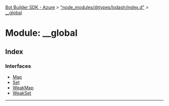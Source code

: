 [Bot Builder SDK - Azure](../README.md) > ["node_modules/@types/lodash/index.d"](../modules/_node_modules__types_lodash_index_d_.md) > [__global](../modules/_node_modules__types_lodash_index_d_.__global.md)



# Module: __global

## Index

### Interfaces

* [Map](../interfaces/_node_modules__types_lodash_index_d_.__global.map.md)
* [Set](../interfaces/_node_modules__types_lodash_index_d_.__global.set.md)
* [WeakMap](../interfaces/_node_modules__types_lodash_index_d_.__global.weakmap.md)
* [WeakSet](../interfaces/_node_modules__types_lodash_index_d_.__global.weakset.md)



---
